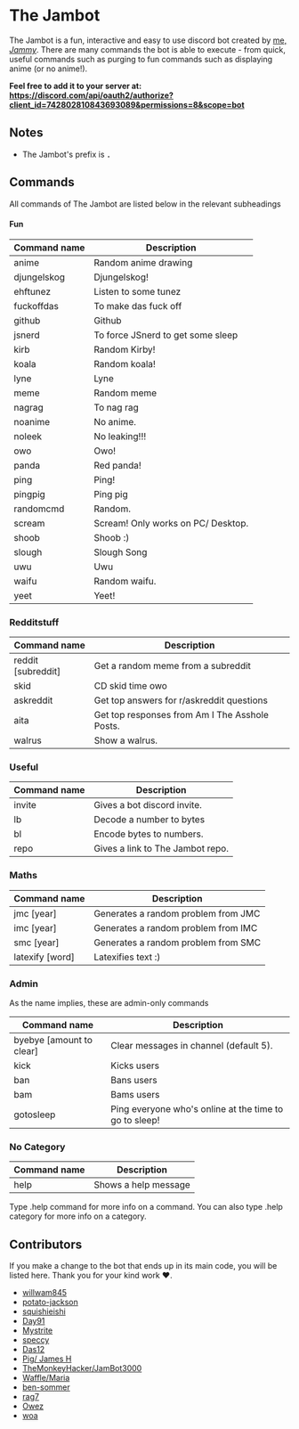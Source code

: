 # The Jambot

The Jambot is a fun, interactive and easy to use discord bot created by [me, *Jammy*](https://github.com/RealJammy). There are many commands the bot is able to execute - from quick, useful commands such as purging to fun commands such as displaying anime (or no anime!).

**Feel free to add it to your server at: https://discord.com/api/oauth2/authorize?client_id=742802810843693089&permissions=8&scope=bot**

## Notes

- The Jambot's prefix is **`.`**

## Commands

All commands of The Jambot are listed below in the relevant subheadings

#### Fun

| Command name | Description                        |
| ------------ | ---------------------------------- |
| anime        | Random anime drawing               |
| djungelskog  | Djungelskog!                       |
| ehftunez     | Listen to some tunez               | 
| fuckoffdas   | To make das fuck off               | 
| github       | Github                             |
| jsnerd       | To force JSnerd to get some sleep  |
| kirb         | Random Kirby!                      | 
| koala        | Random koala!                      | 
| lyne         | Lyne                               |
| meme         | Random meme                        |
| nagrag       | To nag rag                         |
| noanime      | No anime.                          |
| noleek       | No leaking!!!                      |
| owo          | Owo!                               | 
| panda        | Red panda!                         |
| ping         | Ping!                              |
| pingpig      | Ping pig                           |
| randomcmd    | Random.                            |
| scream       | Scream! Only works on PC/ Desktop. |
| shoob        | Shoob :)                           |
| slough       | Slough Song                        |
| uwu          | Uwu                                |
| waifu        | Random waifu.                      |
| yeet         | Yeet!                              | 

 
### Redditstuff

| Command name       | Description                                    |
| ------------------ | ---------------------------------------------- |
| reddit [subreddit] | Get a random meme from a subreddit             |
| skid               | CD skid time owo                               | 
| askreddit          | Get top answers for r/askreddit questions      | 
| aita               | Get top responses from Am I The Asshole Posts. |
| walrus             | Show a walrus.                                 |
 
### Useful

| Command name | Description                      |
| ------------ | -------------------------------- |
| invite       | Gives a bot discord invite.      |
| lb           | Decode a number to bytes         |
| bl           | Encode bytes to numbers.         |
| repo         | Gives a link to The Jambot repo. | 

### Maths

| Command name    | Description                         |
| --------------- | ----------------------------------- |
| jmc [year]      | Generates a random problem from JMC |
| imc [year]      | Generates a random problem from IMC |
| smc [year]      | Generates a random problem from SMC |
| latexify [word] | Latexifies text :)                  |

### Admin

As the name implies, these are admin-only commands

| Command name             | Description                                            |
| ------------------------ | ------------------------------------------------------ | 
| byebye [amount to clear] | Clear messages in channel (default 5).                 | 
| kick                     | Kicks users                                            | 
| ban                      | Bans users                                             | 
| bam                      | Bams users                                             |
| gotosleep                | Ping everyone who's online at the time to go to sleep! | 

### No Category

| Command name | Description          |
| ------------ | -------------------- |
| help         | Shows a help message |

Type .help command for more info on a command.
You can also type .help category for more info on a category.

## Contributors

If you make a change to the bot that ends up in its main code, you will be listed here. Thank you for your kind work ❤️.

- [willwam845](https://github.com/willwam845)
- [potato-jackson](https://github.com/potato-jackson)
- [squishieishi](https://github.com/squishieishi)
- [Day91](https://github.com/Day91)
- [Mystrite](https://github.com/Mystrite)
- [speccy](https://specatron111.github.io/)
- [Das12](https://github.com/das-12)
- [Pig/ James H](https://github.com/James-261)
- [TheMonkeyHacker/JamBot3000](https://github.com/themonkeyhacker/)
- [Waffle/Maria](https://github.com/maria-waffle)
- [ben-sommer](https://github.com/ben-sommer)
- [rag7](https://github.com/rag7)
- [Owez](https://ogriffiths.com)
- [woa](https://github.com/woaisthisgit)
